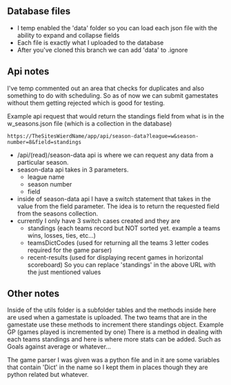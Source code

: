 ## Database files

- I temp enabled the 'data' folder so you can load each json file with the ability to expand and collapse fields
- Each file is exactly what I uploaded to the database
- After you've cloned this branch we can add 'data' to .ignore

## Api notes

I've temp commented out an area that checks for duplicates and also something to do with scheduling. So as of now we can submit gamestates without them getting rejected which is good for testing.

Example api request that would return the standings field from what is in the w_seasons.json file (which is a collection in the database)

```
https://TheSitesWierdName/app/api/season-data?league=w&season-number=8&field=standings
```

- /api/(read)/season-data api is where we can request any data from a particular season.
- season-data api takes in 3 parameters.
  - league name
  - season number
  - field
- inside of season-data api I have a switch statement that takes in the value from the field parameter. The idea is to return the requested field from the seasons collection.
- currently I only have 3 switch cases created and they are
  - standings (each teams record but NOT sorted yet. example a teams wins, losses, ties, etc...)
  - teamsDictCodes (used for returning all the teams 3 letter codes required for the game parser)
  - recent-results (used for displaying recent games in horizontal scoreboard)
    So you can replace 'standings' in the above URL with the just mentioned values

## Other notes

Inside of the utils folder is a subfolder tables and the methods inside here are used when a gamestate is uploaded. The two teams that are in the gamestate use these methods to increment there standings object. Example GP (games played is incremented by one) There is a method in dealing with each teams standings and here is where more stats can be added. Such as Goals against average or whatever...

The game parser I was given was a python file and in it are some variables that contain 'Dict' in the name so I kept them in places though they are python related but whatever.
